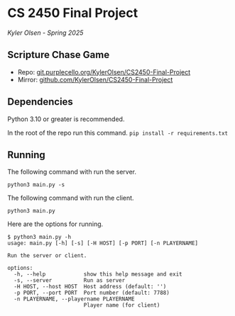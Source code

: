 # CS 2450 Final Project
*Kyler Olsen* - *Spring 2025*

## Scripture Chase Game

- Repo: [git.purplecello.org/KylerOlsen/CS2450-Final-Project](https://git.purplecello.org/KylerOlsen/CS2450-Final-Project.git)
- Mirror: [github.com/KylerOlsen/CS2450-Final-Project](https://github.com/KylerOlsen/CS2450-Final-Project.git)

## Dependencies

Python 3.10 or greater is recommended.

In the root of the repo run this command.
```pip install -r requirements.txt```

## Running

The following command with run the server.

```python3 main.py -s```

The following command with run the client.

```python3 main.py```

Here are the options for running.

```
$ python3 main.py -h
usage: main.py [-h] [-s] [-H HOST] [-p PORT] [-n PLAYERNAME]

Run the server or client.

options:
  -h, --help            show this help message and exit
  -s, --server          Run as server
  -H HOST, --host HOST  Host address (default: '')
  -p PORT, --port PORT  Port number (default: 7788)
  -n PLAYERNAME, --playername PLAYERNAME
                        Player name (for client)
```
